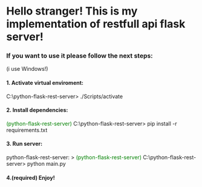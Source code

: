 # Hello stranger! This is my implementation of restfull api flask server!

### If you want to use it please follow the next steps:

(i use Windows!)

#### 1. Activate virtual enviroment: 
C:\python-flask-rest-server> ./Scripts/activate

#### 2. Install dependencies: 
<span style="color:green;">(python-flask-rest-server)</span> C:\python-flask-rest-server> pip install -r requirements.txt

#### 3. Run server: 
python-flask-rest-server: > <span style="color:green;">(python-flask-rest-server)</span> C:\python-flask-rest-server> python main.py

#### 4.(required)  Enjoy!



